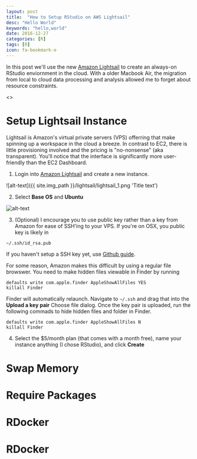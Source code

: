 ```yaml
---
layout: post
title:  "How to Setup RStudio on AWS Lightsail"
desc: "Hello World"
keywords: "hello,world"
date: 2016-12-27
categories: [R]
tags: [R]
icon: fa-bookmark-o
---
```


In this post we'll use the new [Amazon Lightsail](https://lightsail.aws.amazon.com/) to create an always-on RStudio enviornment in the cloud. With a older Macbook Air, the migration from local to cloud data processing and analysis allowed me to forget about resource constraints.

<>

# Setup Lightsail Instance

Lightsail is Amazon's virtual private servers (VPS) offerring that make spinning up a workspace in the cloud a breeze. In contrast to EC2, there is little provisioning involved and the pricing is "no-nonsense" (aka transparent). You'll notice that the interface is significantly more user-friendly than the EC2 Dashboard.

1. Login into [Amazon Lightsail](https://lightsail.aws.amazon.com/) and create a new instance.

![alt-text]({{ site.img_path }}/lightsail/lightsail_1.png 'Title text')

2. Select **Base OS** and **Ubuntu**

![alt-text]({{site.img_path}}lightsail/lightsail_2.png 'Title text')

3. (Optional) I encourage you to use public key rather than a key from Amazon for ease of SSH'ing to your VPS. If you're on OSX, you public key is likely in

```
~/.ssh/id_rsa.pub
```

If you haven't setup a SSH key yet, use [Github guide](https://help.github.com/articles/generating-an-ssh-key/).

For some reason, Amazon makes this difficult by using a regular file browswer. You need to make hidden files viewable in Finder by running

```
defaults write com.apple.finder AppleShowAllFiles YES
killall Finder
```

Finder will automatically relaunch. Navigate to ```~/.ssh``` and drag that into the **Upload a key pair** Choose file dialog. Once the key pair is uploaded, run the following commads to hide hidden files and folder in Finder.

```
defaults write com.apple.finder AppleShowAllFiles N
killall Finder
```

4. Select the $5/month plan (that comes with a month free), name your instance anything (I chose RStudio), and click **Create**


 
# Swap Memory


# Require Packages


# RDocker

# RDocker






